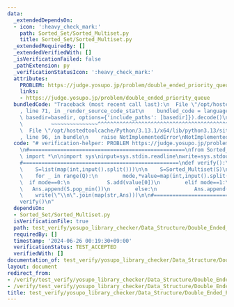 ```yaml
---
data:
  _extendedDependsOn:
  - icon: ':heavy_check_mark:'
    path: Sorted_Set/Sorted_Multiset.py
    title: Sorted_Set/Sorted_Multiset.py
  _extendedRequiredBy: []
  _extendedVerifiedWith: []
  _isVerificationFailed: false
  _pathExtension: py
  _verificationStatusIcon: ':heavy_check_mark:'
  attributes:
    PROBLEM: https://judge.yosupo.jp/problem/double_ended_priority_queue
    links:
    - https://judge.yosupo.jp/problem/double_ended_priority_queue
  bundledCode: "Traceback (most recent call last):\n  File \"/opt/hostedtoolcache/Python/3.13.1/x64/lib/python3.13/site-packages/onlinejudge_verify/documentation/build.py\"\
    , line 71, in _render_source_code_stat\n    bundled_code = language.bundle(stat.path,\
    \ basedir=basedir, options={'include_paths': [basedir]}).decode()\n          \
    \         ~~~~~~~~~~~~~~~^^^^^^^^^^^^^^^^^^^^^^^^^^^^^^^^^^^^^^^^^^^^^^^^^^^^^^^^^^^^^^^^^^\n\
    \  File \"/opt/hostedtoolcache/Python/3.13.1/x64/lib/python3.13/site-packages/onlinejudge_verify/languages/python.py\"\
    , line 96, in bundle\n    raise NotImplementedError\nNotImplementedError\n"
  code: "# verification-helper: PROBLEM https://judge.yosupo.jp/problem/double_ended_priority_queue\n\
    \n#==================================================\nfrom Sorted_Set.Sorted_Multiset\
    \ import *\n\nimport sys\ninput=sys.stdin.readline\nwrite=sys.stdout.write\n\n\
    #==================================================\ndef verify():\n    N,Q=map(int,input().split())\n\
    \    S=list(map(int,input().split()))\n\n    S=Sorted_Multiset(S)\n    Ans=[]\n\
    \    for _ in range(Q):\n        mode,*value=map(int,input().split())\n      \
    \  if mode==0:\n            S.add(value[0])\n        elif mode==1:\n         \
    \   Ans.append(S.pop_min())\n        else:\n            Ans.append(S.pop_max())\n\
    \    write(\"\\n\".join(map(str,Ans)))\n\n#==================================================\n\
    verify()\n"
  dependsOn:
  - Sorted_Set/Sorted_Multiset.py
  isVerificationFile: true
  path: test_verify/yosupo_library_checker/Data_Structure/Double_Ended_Priority_Queue-Sorted_Multiset.test.py
  requiredBy: []
  timestamp: '2024-06-26 00:19:30+09:00'
  verificationStatus: TEST_ACCEPTED
  verifiedWith: []
documentation_of: test_verify/yosupo_library_checker/Data_Structure/Double_Ended_Priority_Queue-Sorted_Multiset.test.py
layout: document
redirect_from:
- /verify/test_verify/yosupo_library_checker/Data_Structure/Double_Ended_Priority_Queue-Sorted_Multiset.test.py
- /verify/test_verify/yosupo_library_checker/Data_Structure/Double_Ended_Priority_Queue-Sorted_Multiset.test.py.html
title: test_verify/yosupo_library_checker/Data_Structure/Double_Ended_Priority_Queue-Sorted_Multiset.test.py
---
```

